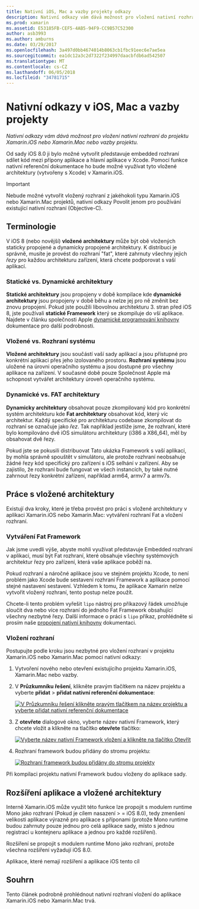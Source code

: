 ```yaml
---
title: Nativní iOS, Mac a vazby projekty odkazy
description: Nativní odkazy vám dává možnost pro vložení nativní rozhraní do Xamarin.iOS, Xamarin.Mac nebo vazby projektu.
ms.prod: xamarin
ms.assetid: E53185FB-CEF5-4AB5-94F9-CC9B57C52300
author: asb3993
ms.author: amburns
ms.date: 03/29/2017
ms.openlocfilehash: 3a497d0bb4674014b8063cb1fbc91eec6e7ae5ea
ms.sourcegitcommit: ea1dc12a3c2d7322f234997daacbfdb6ad542507
ms.translationtype: MT
ms.contentlocale: cs-CZ
ms.lasthandoff: 06/05/2018
ms.locfileid: "34781715"
---
```

# <a name="native-references-in-ios-mac-and-bindings-projects"></a>Nativní odkazy v iOS, Mac a vazby projekty

_Nativní odkazy vám dává možnost pro vložení nativní rozhraní do projektu Xamarin.iOS nebo Xamarin.Mac nebo vazby projektu._

Od sady iOS 8.0 ji bylo možné vytvořit představuje embedded rozhraní sdílet kód mezi přípony aplikace a hlavní aplikace v Xcode. Pomocí funkce nativní referenční dokumentace ho bude možné využívat tyto vložené architektury (vytvořeny s Xcode) v Xamarin.iOS.
 
> [!IMPORTANT]
> Nebude možné vytvořit vložený rozhraní z jakéhokoli typu Xamarin.iOS nebo Xamarin.Mac projektů, nativní odkazy Povolit jenom pro používání existující nativní rozhraní (Objective-C).

<a name="Terminology" />

## <a name="terminology"></a>Terminologie

V iOS 8 (nebo novější) **vložené architektury** může být obě vložených staticky propojené a dynamicky propojené architektury. K distribuci je správně, musíte je provést do rozhraní "fat", které zahrnuty všechny jejich _řezy_ pro každou architekturu zařízení, která chcete podporovat s vaší aplikací.

<a name="Static-vs-Dynamic-Frameworks" />

### <a name="static-vs-dynamic-frameworks"></a>Statické vs. Dynamické architektury

**Statické architektury** jsou propojeny v době kompilace kde **dynamické architektury** jsou propojeny v době běhu a nelze jej pro ně změnit bez znovu propojení. Pokud jste použili libovolnou architekturu 3. stran před iOS 8, jste používali **statické Framework** který se zkompiluje do vší aplikace. Najdete v článku společnosti Apple [dynamické programování knihovny](https://developer.apple.com/library/mac/documentation/DeveloperTools/Conceptual/DynamicLibraries/100-Articles/OverviewOfDynamicLibraries.html#//apple_ref/doc/uid/TP40001873-SW1) dokumentace pro další podrobnosti.

<a name="Embedded-vs-System-Frameworks" />

### <a name="embedded-vs-system-frameworks"></a>Vložené vs. Rozhraní systému

**Vložené architektury** jsou součástí vaší sady aplikací a jsou přístupné pro konkrétní aplikaci přes jeho izolovaného prostoru. **Rozhraní systému** jsou uložené na úrovni operačního systému a jsou dostupné pro všechny aplikace na zařízení. V současné době pouze Společnost Apple má schopnost vytvářet architektury úroveň operačního systému.

<a name="Thin-vs-Fat-Frameworks" />

### <a name="thin-vs-fat-frameworks"></a>Dynamické vs. FAT architektury

**Dynamicky architektury** obsahovat pouze zkompilovaný kód pro konkrétní systém architekturu kde **Fat architektury** obsahovat kód, který víc architektur. Každý specifické pro architekturu codebase zkompilovat do rozhraní se označuje jako _řez_. Tak například jestliže jsme, že rozhraní, které bylo kompilováno dvě iOS simulátoru architektury (i386 a X86_64), měl by obsahovat dvě řezy.

Pokud jste se pokusili distribuovat Tato ukázka Framework s vaší aplikací, by mohla správně spouštět v simulátoru, ale protože rozhraní neobsahuje žádné řezy kód specifický pro zařízení s iOS selhání v zařízení. Aby se zajistilo, že rozhraní bude fungovat ve všech instancích, by také nutné zahrnout řezy konkrétní zařízení, například arm64, armv7 a armv7s.

<a name="Working-with-Embedded-Frameworks" />

## <a name="working-with-embedded-frameworks"></a>Práce s vložené architektury

Existují dva kroky, které je třeba provést pro práci s vložené architektury v aplikaci Xamarin.iOS nebo Xamarin.Mac: vytváření rozhraní Fat a vložení rozhraní.

<a name="Overview" />

### <a name="creating-a-fat-framework"></a>Vytváření Fat Framework

Jak jsme uvedli výše, abyste mohli využívat představuje Embedded rozhraní v aplikaci, musí být Fat rozhraní, které obsahuje všechny systémových architektur řezy pro zařízení, která vaše aplikace poběží na.

Pokud rozhraní a náročné aplikace jsou ve stejném projektu Xcode, to není problém jako Xcode bude sestavení rozhraní Framework a aplikace pomocí stejné nastavení sestavení. Vzhledem k tomu, že aplikace Xamarin nelze vytvořit vložený rozhraní, tento postup nelze použít.

Chcete-li tento problém vyřešit `lipo` nástroj pro příkazový řádek umožňuje sloučit dva nebo více rozhraní do jednoho Fat Framework obsahující všechny nezbytné řezy. Další informace o práci s `lipo` příkaz, prohlédněte si prosím naše [propojení nativní knihovny](~/ios/platform/native-interop.md) dokumentaci.

<a name="Embedding-a-Framework" />

### <a name="embedding-a-framework"></a>Vložení rozhraní

Postupujte podle kroku jsou nezbytné pro vložení rozhraní v projektu Xamarin.iOS nebo Xamarin.Mac pomocí nativní odkazy:

1. Vytvoření nového nebo otevření existujícího projektu Xamarin.iOS, Xamarin.Mac nebo vazby.
2. V **Průzkumníku řešení**, klikněte pravým tlačítkem na název projektu a vyberte **přidat** > **přidat nativní referenční dokumentace**: 

    [![](native-references-images/ref01.png "V Průzkumníku řešení klikněte pravým tlačítkem na název projektu a vyberte přidat nativní referenční dokumentace")](native-references-images/ref01.png#lightbox)
3. Z **otevřete** dialogové okno, vyberte název nativní Framework, který chcete vložit a klikněte na tlačítko **otevřete** tlačítko: 

    [![](native-references-images/ref02.png "Vyberte název nativní Framework vložení a klikněte na tlačítko Otevřít")](native-references-images/ref02.png#lightbox)
4. Rozhraní framework budou přidány do stromu projektu: 

    [![](native-references-images/ref03.png "Rozhraní framework budou přidány do stromu projekty")](native-references-images/ref03.png#lightbox)

Při kompilaci projektu nativní Framework budou vloženy do aplikace sady.

<a name="App-Extensions-and-Embedded-Frameworks" />

## <a name="app-extensions-and-embedded-frameworks"></a>Rozšíření aplikace a vložené architektury

Interně Xamarin.iOS může využít této funkce lze propojit s modulem runtime Mono jako rozhraní (Pokud je cílem nasazení > = iOS 8.0), tedy zmenšení velikosti aplikace výrazně pro aplikace s příponami (protože Mono runtime budou zahrnuty pouze jednou pro celá aplikace sady, místo s jednou registrací u kontejneru aplikace a jednou pro každé rozšíření).

Rozšíření se propojit s modulem runtime Mono jako rozhraní, protože všechna rozšíření vyžadují iOS 8.0.

Aplikace, které nemají rozšíření a aplikace iOS tento cíl 

<a name="Summary" />

## <a name="summary"></a>Souhrn

Tento článek podrobně prohlédnout nativní rozhraní vložení do aplikace Xamarin.iOS nebo Xamarin.Mac trvá.

